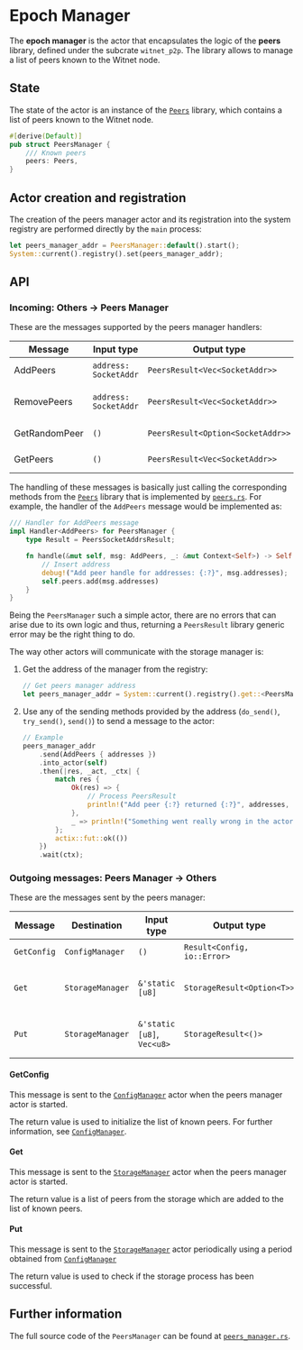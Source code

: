 # Epoch Manager

The __epoch manager__ is the actor that encapsulates the logic of the __peers__ library, defined
under the subcrate `witnet_p2p`. The library allows to manage a list of peers known to the Witnet
node.

## State

The state of the actor is an instance of the [`Peers`][peers] library, which contains a list of peers known to the Witnet node.

```rust
#[derive(Default)]
pub struct PeersManager {
    /// Known peers
    peers: Peers,
}
```

## Actor creation and registration

The creation of the peers manager actor and its registration into the system registry are
performed directly by the `main` process:

```rust
let peers_manager_addr = PeersManager::default().start();
System::current().registry().set(peers_manager_addr);
```

## API

### Incoming: Others -> Peers Manager

These are the messages supported by the peers manager handlers:

| Message        | Input type            | Output type                       | Description            |
| -------------- | --------------------- | --------------------------------- | ---------------------- |
| AddPeers       | `address: SocketAddr` | `PeersResult<Vec<SocketAddr>>`    | Add peers to list      |
| RemovePeers    | `address: SocketAddr` | `PeersResult<Vec<SocketAddr>>`    | Remove peers from list |
| GetRandomPeer  | `()`                  | `PeersResult<Option<SocketAddr>>` | Get random peer        |
| GetPeers       | `()`                  | `PeersResult<Vec<SocketAddr>>`    | Get all peers          |

The handling of these messages is basically just calling the corresponding methods from the
[`Peers`][peers] library that is implemented by [`peers.rs`][peers].
For example, the handler of the `AddPeers` message would be implemented as:

```rust
/// Handler for AddPeers message
impl Handler<AddPeers> for PeersManager {
    type Result = PeersSocketAddrsResult;

    fn handle(&mut self, msg: AddPeers, _: &mut Context<Self>) -> Self::Result {
        // Insert address
        debug!("Add peer handle for addresses: {:?}", msg.addresses);
        self.peers.add(msg.addresses)
    }
}
```

Being the `PeersManager` such a simple actor, there are no errors that can arise due to its own
logic and thus, returning a `PeersResult` library generic error may be the right thing to do.

The way other actors will communicate with the storage manager is:

1. Get the address of the manager from the registry:

    ```rust
    // Get peers manager address
    let peers_manager_addr = System::current().registry().get::<PeersManager>();
    ```

2. Use any of the sending methods provided by the address (`do_send()`, `try_send()`, `send()`) to send a message to the actor:

    ```rust
    // Example
    peers_manager_addr
        .send(AddPeers { addresses })
        .into_actor(self)
        .then(|res, _act, _ctx| {
            match res {
                Ok(res) => {
                    // Process PeersResult
                    println!("Add peer {:?} returned {:?}", addresses, res)
                },
                _ => println!("Something went really wrong in the actors message passing")
            };
            actix::fut::ok(())
        })
        .wait(ctx);
    ```

### Outgoing messages: Peers Manager -> Others

These are the messages sent by the peers manager:

| Message     | Destination       | Input type                                | Output type                 | Description                               |
| ----------- | ----------------- | ----------------------------------------- | --------------------------- | ----------------------------------------- |
| `GetConfig` | `ConfigManager`   | `()`                                      | `Result<Config, io::Error>` | Request the configuration                 |
| `Get`       | `StorageManager`  | `&'static [u8]`                           | `StorageResult<Option<T>>`  | Wrapper to Storage `get()` method         |
| `Put`       | `StorageManager`  | `&'static [u8]`, `Vec<u8>`                | `StorageResult<()>`         | Wrapper to Storage `put()` method         |

#### GetConfig

This message is sent to the [`ConfigManager`][config_manager] actor when the peers manager actor is started.

The return value is used to initialize the list of known peers. For further information, see  [`ConfigManager`][config_manager].

#### Get

This message is sent to the [`StorageManager`][storage_manager] actor when the peers manager actor is started.

The return value is a list of peers from the storage which are added to the list of known peers.

#### Put

This message is sent to the [`StorageManager`][storage_manager] actor periodically using a period
obtained from [`ConfigManager`][config_manager]

The return value is used to check if the storage process has been successful.

## Further information

The full source code of the `PeersManager` can be found at [`peers_manager.rs`][peers_manager].

[peers]: https://github.com/witnet/witnet-rust/blob/master/p2p/src/peers.rs
[peers_manager]: https://github.com/witnet/witnet-rust/blob/master/core/src/actors/peers_manager.rs
[config_manager]: https://github.com/witnet/witnet-rust/blob/master/core/src/actors/config_manager.rs
[storage_manager]: https://github.com/witnet/witnet-rust/blob/master/core/src/actors/storage_manager.rs